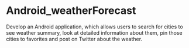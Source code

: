 # Android_weatherForecast
Develop an Android application, which allows users to search for cities to see 
weather summary, look at detailed information about them, pin those cities to favorites and post on 
Twitter about the weather.
